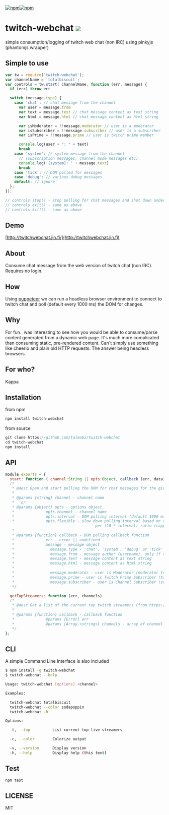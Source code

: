 [![npm](https://img.shields.io/npm/v/twitch-webchat.svg?maxAge=3600&style=flat-square)](https://www.npmjs.com/package/twitch-webchat)[![npm](https://img.shields.io/npm/l/twitch-webchat.svg?maxAge=3600&style=flat-square)](https://github.com/talmobi/twitch-webchat/blob/master/LICENSE)

# twitch-webchat ![](https://static-cdn.jtvnw.net/emoticons/v1/25/1.0)
simple consumption/logging of twitch web chat (non IRC) using pinkyjs (phantomjs wrapper)

## Simple to use
```js
var tw = require('twitch-webchat');
var channelName = 'totalbiscuit';
var controls = tw.start( channelName, function (err, message) {
  if (err) throw err

  switch (message.type) {
    case 'chat': // chat message from the channel
      var user = message.from
      var text = message.text // chat message content as text string
      var html = message.html // chat message content as html string

      var isModerator = !!message.moderator // user is a moderator
      var isSubscriber = !!message.subscriber // user is a subscriber
      var isPrime = !!message.prime // user is twitch prime member

      console.log(user + ": " + text)
      break
    case 'system': // system message from the channel
      // (subscription messages, channel mode messages etc)
      console.log('[system]: ' + message.text)
      break
    case 'tick': // DOM polled for messages
    case 'debug': // various debug messages
    default: // ignore
  };
});

// controls.stop() - stop polling for chat messages and shut down underlying processes (phantomjs)
// controls.exit() - same as above
// controls.kill() - same as above
```

## Demo
[http://twitchwebchat.jin.fi/](http://twitchwebchat.jin.fi)

## About
Consume chat message from the web version of twitch chat (non IRC). Requires no login.

## How
Using [puppeteer](https://github.com/GoogleChrome/puppeteer) we can run a headless browser environment to connect to twitch chat and
poll (default every 1000 ms) the DOM for changes.

## Why
For fun.. was interesting to see how you would be able to consume/parse content generated from a dynamic web page. It's much more complicated than consuming static, pre-rendered content. Can't simply use something like cheerio and plain old HTTP requests. The answer being headless browsers.

## For who?
Kappa

## Installation
from npm
```js
npm install twitch-webchat
```
from source
```js
git clone https://github.com/talmobi/twitch-webchat
cd twitch-webchat
npm install
```

## API
```js
module.exports = {
  start: function ( channel:String || opts:Object, callback (err, data) )
  /*
   * @desc Open and start polling the DOM for chat messages for the given channel.
   *
   * @params {string} channel - channel name
   *   or
   * @params {object} opts - options object
   *              opts.channel - channel name
   *              opts.interval - DOM polling interval (default 1000 ms)
   *              opts.flexible - slow down polling interval based on chat messages
                                        per (10 * interval) ratio (capped at 10 * interval)
   *
   * @params {function} callback - DOM polling callback function
   *              err - error || undefined
   *              message - message object
   *                message.type - 'chat', 'system', 'debug' or 'tick'
   *                message.from - message author (username), only if type === 'chat'
   *                message.text - message content as text string
   *                message.html - message content as html string
   *
   *                message.moderator - user is Moderator (moderator text)
   *                message.prime - user is Twitch Prime Subscriber (twitch prime text)
   *                message.subscriber - user is Channel Subscriber (subscriber text)
   */

  getTopStreamers: function (err, channels)
  /*
   * @desc Get a list of the current top twitch streamers (from https://twitch.tv/directory/all)
   *
   * @params {function} callback - callback function
   *              @params {Error} err
   *              @params {Array.<string>} channels - array of channel names
   */
};
```

## CLI

A simple Command Line Interface is also included
```bash
$ npm install -g twitch-webchat
$ twitch-webchat --help

Usage: twitch-webchat [options] <channel>

Examples:

  twitch-webchat totalbiscuit
  twitch-webchat --color sodapoppin
  twitch-webchat -h

Options:

  -t, --top          List current top live streamers

  -c, --color        Colorize output

  -v, --version      Display version
  -h, --help         Display help (this text)
```

## Test
```js
npm test
```

## LICENSE
MIT
